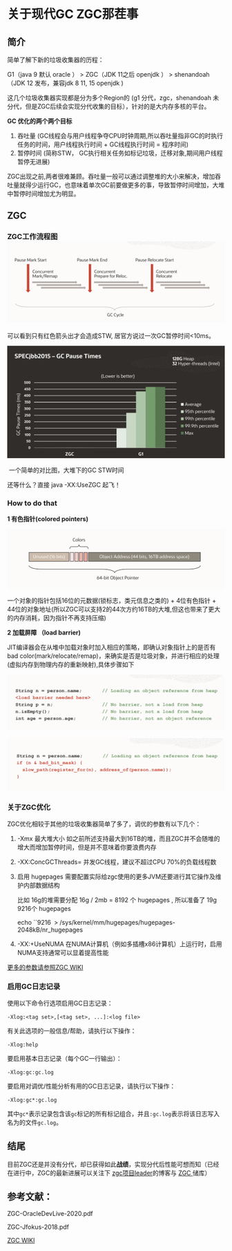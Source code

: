 # 关于现代GC ZGC那茬事

## 简介

简单了解下新的垃圾收集器的历程：

G1（java 9 默认 oracle ） >  ZGC（JDK 11之后 openjdk ） >  shenandoah（JDK 12 发布，兼容jdk 8 11, 15 openjdk ) 

这几个垃圾收集器实现都是分为多个Region的 (g1 分代，zgc，shenandoah 未分代，但是ZGC后续会实现分代收集的目标），针对的是大内存多核的平台。

**GC 优化的两个两个目标**

1. 吞吐量 (GC线程会与用户线程争夺CPU时钟周期,所以吞吐量指非GC的时执行任务的时间，用户线程执行时间 + GC线程执行时间 = 程序时间)
2. 暂停时间 (简称STW， GC执行相关任务如标记垃圾，迁移对象,期间用户线程暂停无进展) 

ZGC出现之前,两者很难兼顾。吞吐量一般可以通过调整堆的大小来解决，增加吞吐量就得少运行GC，也意味着单次GC前要做更多的事，导致暂停时间增加，大堆中暂停时间增加尤为明显。

## ZGC

### ZGC工作流程图![](../assets/images/zgc-1.png)

可以看到只有红色箭头出才会造成STW, 居官方说过一次GC暂停时间<10ms。

![一个简单的对比图](../assets/images/zgc-0.png)

​																一个简单的对比图，大堆下的GC STW时间

还等什么？直接 java -XX:UseZGC 起飞！

### How to do that

**1 有色指针(colored pointers)**

![](../assets/images/zgc-2.png)

一个对象的指针包括16位的元数据(锁标志，类元信息之类的) + 4位有色指针 + 44位的对象地址(所以ZGC可以支持2的44次方约16TB的大堆,但这也带来了更大的内存消耗，因为指针不再支持压缩)

**2 加载屏障 （load barrier)**

JIT编译器会在从堆中加载对象时加入相应的策略，即确认对象指针上的是否有bad color(mark/relocate/remap)，来确实是否是垃圾对象，并进行相应的处理(虚拟内存到物理内存的重新映射),具体步骤如下

![](../assets/images/zgc-3.png)

![](../assets/images/zgc-4.png)



### 关于ZGC优化

ZGC优化相较于其他的垃圾收集器简单了多了，调优的参数有以下几个：

1.  -Xmx<size> 最大堆大小 如之前所述支持最大到16TB的堆，而且ZGC并不会随堆的增大而增加暂停时间，但是并不意味着你要浪费内存

2.  -XX:ConcGCThreads=<numbers>  并发GC线程，建议不超过CPU 70%的负载线程数

3. 启用 hugepages   需要配置实际给zgc使用的更多JVM还要进行其它操作及维护内部数据结构

   比如 16g的堆需要分配 16g / 2mb = 8192 个 hugepages , 所以准备了 19g  9216个 hugepages 
   
   echo ``9216` `> /sys/kernel/mm/hugepages/hugepages-2048kB/nr_hugepages
   
4.  -XX:+UseNUMA  在NUMA计算机（例如多插槽x86计算机）上运行时，启用NUMA支持通常可以显着提高性能

 [更多的参数请参照ZGC WIKI](https://wiki.openjdk.java.net/display/zgc/Main#Main-Configuration&Tuning)

### 启用GC日志记录

使用以下命令行选项启用GC日志记录：

```shell
-Xlog:<tag set>,[<tag set>, ...]:<log file>
```

有关此选项的一般信息/帮助，请执行以下操作：

```shell
-Xlog:help
```

要启用基本日志记录（每个GC一行输出）：

```shell
-Xlog:gc:gc.log
```

要启用对调优/性能分析有用的GC日志记录，请执行以下操作：

```shell
-Xlog:gc*:gc.log
```

其中`gc*`表示记录包含该`gc`标记的所有标记组合，并且`:gc.log`表示将该日志写入名为的文件`gc.log`。



## 结尾

目前ZGC还是并没有分代，却已获得如此**战绩**，实现分代后性能可想而知（已经在进行中，ZGC的最新进展可以关注下 [zgc项目leader](https://malloc.se/)的博客与 [ZGC ](https://github.com/openjdk/jdk/tree/master/src/hotspot/share/gc/z)储库）



## 参考文献：

ZGC-OracleDevLive-2020.pdf

ZGC-Jfokus-2018.pdf

[ZGC WIKI](https://wiki.openjdk.java.net/display/zgc/Main)



